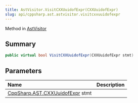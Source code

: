 ```yaml
---
title: AstVisitor.VisitCXXUuidofExpr(CXXUuidofExpr)
slug: api/cppsharp.ast.astvisitor.visitcxxuuidofexpr
---
```

Method in [AstVisitor](/api/cppsharp/ast/astvisitor)

## Summary



```csharp
public virtual bool VisitCXXUuidofExpr(CXXUuidofExpr stmt)
```

## Parameters

|Name|Description|
|:---|:---|
|[CppSharp.AST.CXXUuidofExpr](/api/cppsharp/ast/cxxuuidofexpr) stmt||

